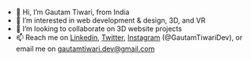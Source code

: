 - 👋 Hi, I’m Gautam Tiwari, from India
- 👀 I’m interested in web development & design, 3D, and VR
- 💞️ I’m looking to collaborate on 3D website projects
- 📫 Reach me on [Linkedin](https://linkedin.com/in/GautamTiwariDev/), [Twitter](https://twitter.com/GautamTiwariDev), [Instagram](https://instagram.com/gautamtiwaridev/) (@GautamTiwariDev), or email me on gautamtiwari.dev@gmail.com
